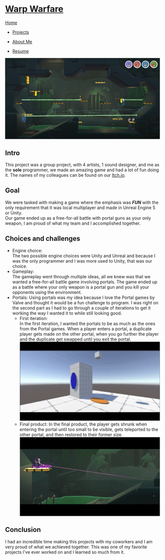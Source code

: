 <link href="../../Content/StyleSheet.css" rel="stylesheet"/> 

# [Warp Warfare](https://luckyelias.itch.io/group29-warp-warfare)

<div class="nav-bar">
  <md-block>

<a href="../../">Home</a>
- <a href="../../Projects/" class="selected">Projects</a>
- <a href="../../AboutMe/">About Me</a>
- <a href="../../Resume/">Resume</a>

  </md-block>
</div>

<img src="../../Content/WarpWarfare.png" alt="drawing" width="800"/>

## Intro
This project was a group project, with 4 artists, 1 sound designer, and me as the **sole** programmer, we made an amazing game and had a lot of fun doing it. The names of my colleagues can be found on our [Itch.io](https://luckyelias.itch.io/group29-warp-warfare).


## Goal
We were tasked with making a game where the emphasis was ***FUN*** with the only requirement that it was local multiplayer and made in Unreal Engine 5 or Unity.  
Our game ended up as a free-for-all battle with portal guns as your only weapon, I am proud
of what my team and I accomplished together.  


## Choices and challenges
- Engine choice:  
  The two possible engine choices were Unity and Unreal and because I was the only programmer and I was more used to Unity, that was our choice.
- Gameplay:  
  The gameplay went through multiple ideas, all we knew was that we wanted a free-for-all battle game involving portals. The game ended up as a battle where your only weapon is a portal gun and you kill your opponents using the environment.
- Portals:
  Using portals was my idea because I love the Portal games by Valve and thought it would be a fun challenge to program. I was right on the second part as I had to go through a couple of iterations to get it working the way I wanted it to while still looking good.  
    - First iteration:  
      In the first iteration, I wanted the portals to be as much as the ones from the Portal games. When a player enters a portal, a duplicate player gets made on the other portal, when you go further the player and the duplicate get swapped until you exit the portal.  
      <img src="Content/PortalIteration1.gif" alt="drawing" width="800"/>
    - Final product:
      In the final product, the player gets shrunk when entering the portal until too small to be visible, gets teleported to the other portal, and then restored to their former size.
      <img src="Content/PortalIterationFinal.gif" alt="drawing" width="800"/>


## Conclusion
I had an incredible time making this projects with my coworkers and I am very proud of what we achieved together. This was one of my favorite projects I've ever worked on and I learned so much from it.
